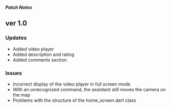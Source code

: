 ***Patch Notes***
## ver 1.0
### Updates
* Added video player
* Added description and rating
* Added comments section
### Issues
* Incorrect display of the video player in full screen mode
* With an unrecognized command, the assistant still moves the camera on the map
* Problems with the structure of the home_screen.dart class
